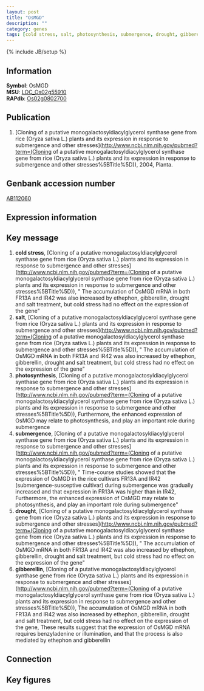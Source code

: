 ```yaml
---
layout: post
title: "OsMGD"
description: ""
category: genes
tags: [cold stress, salt, photosynthesis, submergence, drought, gibberellin]
---
```

{% include JB/setup %}

## Information
__Symbol__: OsMGD  
__MSU__: [LOC_Os02g55910](http://rice.plantbiology.msu.edu/cgi-bin/ORF_infopage.cgi?orf=LOC_Os02g55910)  
__RAPdb__: [Os02g0802700](http://rapdb.dna.affrc.go.jp/viewer/gbrowse_details/irgsp1?name=Os02g0802700)  

## Publication
1. [Cloning of a putative monogalactosyldiacylglycerol synthase gene from rice (Oryza sativa L.) plants and its expression in response to submergence and other stresses](http://www.ncbi.nlm.nih.gov/pubmed?term=(Cloning of a putative monogalactosyldiacylglycerol synthase gene from rice (Oryza sativa L.) plants and its expression in response to submergence and other stresses%5BTitle%5D)), 2004, Planta.

## Genbank accession number
[AB112060](http://www.ncbi.nlm.nih.gov/nuccore/AB112060)

## Expression information

## Key message
1. __cold stress__, [Cloning of a putative monogalactosyldiacylglycerol synthase gene from rice (Oryza sativa L.) plants and its expression in response to submergence and other stresses](http://www.ncbi.nlm.nih.gov/pubmed?term=(Cloning of a putative monogalactosyldiacylglycerol synthase gene from rice (Oryza sativa L.) plants and its expression in response to submergence and other stresses%5BTitle%5D)), " The accumulation of OsMGD mRNA in both FR13A and IR42 was also increased by ethephon, gibberellin, drought and salt treatment, but cold stress had no effect on the expression of the gene"
2. __salt__, [Cloning of a putative monogalactosyldiacylglycerol synthase gene from rice (Oryza sativa L.) plants and its expression in response to submergence and other stresses](http://www.ncbi.nlm.nih.gov/pubmed?term=(Cloning of a putative monogalactosyldiacylglycerol synthase gene from rice (Oryza sativa L.) plants and its expression in response to submergence and other stresses%5BTitle%5D)), " The accumulation of OsMGD mRNA in both FR13A and IR42 was also increased by ethephon, gibberellin, drought and salt treatment, but cold stress had no effect on the expression of the gene"
3. __photosynthesis__, [Cloning of a putative monogalactosyldiacylglycerol synthase gene from rice (Oryza sativa L.) plants and its expression in response to submergence and other stresses](http://www.ncbi.nlm.nih.gov/pubmed?term=(Cloning of a putative monogalactosyldiacylglycerol synthase gene from rice (Oryza sativa L.) plants and its expression in response to submergence and other stresses%5BTitle%5D)),  Furthermore, the enhanced expression of OsMGD may relate to photosynthesis, and play an important role during submergence
4. __submergence__, [Cloning of a putative monogalactosyldiacylglycerol synthase gene from rice (Oryza sativa L.) plants and its expression in response to submergence and other stresses](http://www.ncbi.nlm.nih.gov/pubmed?term=(Cloning of a putative monogalactosyldiacylglycerol synthase gene from rice (Oryza sativa L.) plants and its expression in response to submergence and other stresses%5BTitle%5D)), " Time-course studies showed that the expression of OsMGD in the rice cultivars FR13A and IR42 (submergence-susceptive cultivar) during submergence was gradually increased and that expression in FR13A was higher than in IR42, Furthermore, the enhanced expression of OsMGD may relate to photosynthesis, and play an important role during submergence"
5. __drought__, [Cloning of a putative monogalactosyldiacylglycerol synthase gene from rice (Oryza sativa L.) plants and its expression in response to submergence and other stresses](http://www.ncbi.nlm.nih.gov/pubmed?term=(Cloning of a putative monogalactosyldiacylglycerol synthase gene from rice (Oryza sativa L.) plants and its expression in response to submergence and other stresses%5BTitle%5D)), " The accumulation of OsMGD mRNA in both FR13A and IR42 was also increased by ethephon, gibberellin, drought and salt treatment, but cold stress had no effect on the expression of the gene"
6. __gibberellin__, [Cloning of a putative monogalactosyldiacylglycerol synthase gene from rice (Oryza sativa L.) plants and its expression in response to submergence and other stresses](http://www.ncbi.nlm.nih.gov/pubmed?term=(Cloning of a putative monogalactosyldiacylglycerol synthase gene from rice (Oryza sativa L.) plants and its expression in response to submergence and other stresses%5BTitle%5D)),  The accumulation of OsMGD mRNA in both FR13A and IR42 was also increased by ethephon, gibberellin, drought and salt treatment, but cold stress had no effect on the expression of the gene, These results suggest that the expression of OsMGD mRNA requires benzyladenine or illumination, and that the process is also mediated by ethephon and gibberellin

## Connection

## Key figures


